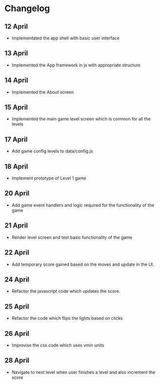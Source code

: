 # Changelog


## 12 April

 - Implementated the app shell with basic user interface

## 13 April

 - Implemented the App framework in js with appropriate structure

## 14 April

 - Implemented the  About screen

## 15 April

 - Implemented the main game level screen which is common for all the levels

## 17 April

 - Add game config levels to data/config.js

## 18 April

 - Implement prototype of Level 1 game

## 20 April

 - Add game event handlers and logic required for the functionality of the game

## 21 April

 - Render level screen and test basic functionality of the game

## 22 April

 - Add temporary score gained based on the moves and update in the UI.

## 24 April

 - Refactor the javascript code which updates the score.

## 25 April

 - Refactor the code which flips the lights based on clicks

## 26 April

 - Improvise the css code which uses vmin units

## 28 April

 - Navigate to next level when user finishes a level and also increment the score

